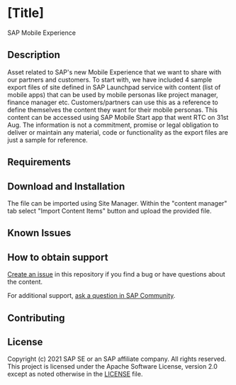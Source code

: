 # [Title]
SAP Mobile Experience
## Description
Asset related to SAP's new Mobile Experience that we want to share with our partners and customers. To start with, we have included 4 sample export files of site defined in SAP Launchpad service with content (list of mobile apps) that can be used by mobile personas like project manager, finance manager etc. Customers/partners can use this as a reference to define themselves the content they want for their mobile personas. This content can be accessed using SAP Mobile Start app that went RTC on 31st Aug. The information is not a commitment, promise or legal obligation to deliver or maintain any material, code or functionality as the export files are just a sample for reference.
## Requirements

## Download and Installation
The file can be imported using Site Manager. Within the "content manager" tab select "Import Content Items" button and upload the provided file.

## Known Issues

## How to obtain support

[Create an issue](https://github.com/SAP-samples/<repository-name>/issues) in this repository if you find a bug or have questions about the content.
 
For additional support, [ask a question in SAP Community](https://answers.sap.com/questions/ask.html).

## Contributing

## License
Copyright (c) 2021 SAP SE or an SAP affiliate company. All rights reserved. This project is licensed under the Apache Software License, version 2.0 except as noted otherwise in the [LICENSE](LICENSES/Apache-2.0.txt) file.
